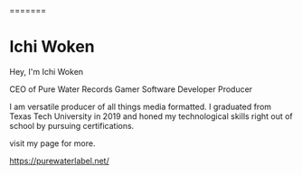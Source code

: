 
=======
# Ichi Woken

Hey, I'm Ichi Woken 

CEO of Pure Water Records 
Gamer
Software Developer
Producer 

I am versatile producer of all things media formatted. 
I graduated from Texas Tech University in 2019 and honed my technological skills right out of school by pursuing certifications. 

visit my page for more.

https://purewaterlabel.net/

